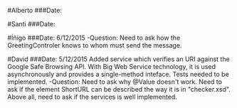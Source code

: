 #Alberto
###Date: 

#Santi
###Date:

#Íñigo
###Date: 6/12/2015
-Question: Need to ask how the GreetingControler knows to whom must send 
the message.

#David
###Date: 5/12/2015
Added service which verifies an URI against the Google Safe Browsing API.
With Big Web Service technology, it is used asynchronously and provides a
single-method inteface. Tests needed to be implemented.
-Question: Need to ask why @Value doesn't work. Need to ask if the element
	ShortURL can be described the way it is in "checker.xsd". Above all, need 
	to ask if the services is well implemented.

